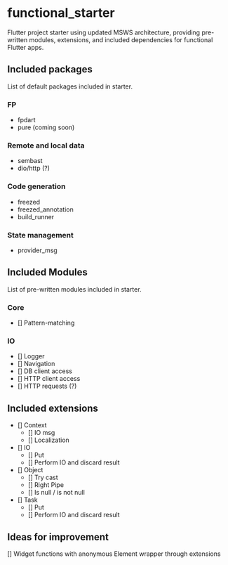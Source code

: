 # functional_starter

Flutter project starter using updated MSWS architecture, providing pre-written modules, extensions, and included dependencies for functional Flutter apps.

## Included packages

List of default packages included in starter.

### FP
* fpdart
* pure (coming soon)

### Remote and local data
* sembast
* dio/http (?)

### Code generation
* freezed
* freezed_annotation
* build_runner

### State management
* provider_msg

## Included Modules

List of pre-written modules included in starter.

### Core

* [] Pattern-matching

### IO

* [] Logger
* [] Navigation
* [] DB client access
* [] HTTP client access
* [] HTTP requests (?)

## Included extensions

* [] Context
    * [] IO msg
    * [] Localization
* [] IO
    * [] Put
    * [] Perform IO and discard result 
* [] Object
    * [] Try cast
    * [] Right Pipe
    * [] Is null / is not null
* [] Task
    * [] Put
    * [] Perform IO and discard result

## Ideas for improvement
[] Widget functions with anonymous Element wrapper through extensions